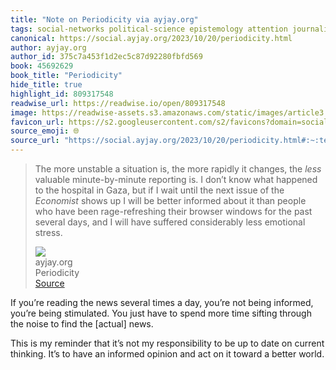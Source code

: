 ```yaml
---
title: "Note on Periodicity via ayjay.org"
tags: social-networks political-science epistemology attention journalism
canonical: https://social.ayjay.org/2023/10/20/periodicity.html
author: ayjay.org
author_id: 375c7a453f1d2ec5c87d92280fbfd569
book: 45692629
book_title: "Periodicity"
hide_title: true
highlight_id: 809317548
readwise_url: https://readwise.io/open/809317548
image: https://readwise-assets.s3.amazonaws.com/static/images/article3.5c705a01b476.png
favicon_url: https://s2.googleusercontent.com/s2/favicons?domain=social.ayjay.org
source_emoji: 🌐
source_url: "https://social.ayjay.org/2023/10/20/periodicity.html#:~:text=The%20more%20unstable,less%20emotional%20stress."
---
```


> The more unstable a situation is, the more rapidly it changes, the *less* valuable minute-by-minute reporting is. I don’t know what happened to the hospital in Gaza, but if I wait until the next issue of the *Economist* shows up I will be better informed about it than people who have been rage-refreshing their browser windows for the past several days, and I will have suffered considerably less emotional stress.
> <div class="quoteback-footer"><div class="quoteback-avatar"><img class="mini-favicon" src="https://s2.googleusercontent.com/s2/favicons?domain=social.ayjay.org"></div><div class="quoteback-metadata"><div class="metadata-inner"><span style="display:none">FROM:</span><div aria-label="ayjay.org" class="quoteback-author"> ayjay.org</div><div aria-label="Periodicity" class="quoteback-title"> Periodicity</div></div></div><div class="quoteback-backlink"><a target="_blank" aria-label="go to the full text of this quotation" rel="noopener" href="https://social.ayjay.org/2023/10/20/periodicity.html#:~:text=The%20more%20unstable,less%20emotional%20stress." class="quoteback-arrow"> Source</a></div></div>

If you’re reading the news several times a day, you’re not being informed, you’re being stimulated. You just have to spend more time sifting through the noise to find the [actual] news.

This is my reminder that it’s not my responsibility to be up to date on current thinking. It’s to have an informed opinion and act on it toward a better world.